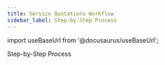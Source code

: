 ```yaml
---
title: Service Quotations Workflow
sidebar_label: Step-by-Step Process
---
```


import useBaseUrl from '@docusaurus/useBaseUrl'; 

<span className="hero__title">Step-by-Step Process</span>
<br/>
<br/>